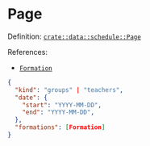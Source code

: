 # Page

Definition: [`crate::data::schedule::Page`](/src/data/schedule/mod.rs?blame=1#L174)

References:
- [`Formation`](/doc/en/object/formation.md)

```json
{
  "kind": "groups" | "teachers",
  "date": {
    "start": "YYYY-MM-DD",
    "end": "YYYY-MM-DD",
  },
  "formations": [Formation]
}
```